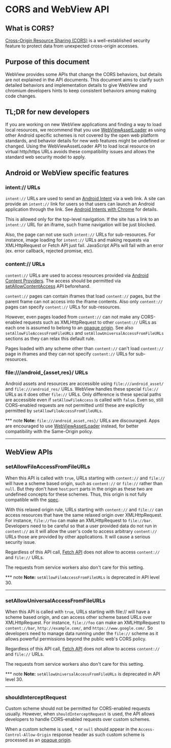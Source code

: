 # CORS and WebView API

## What is CORS?

[Cross-Origin Resource Sharing (CORS)](https://developer.mozilla.org/en-US/docs/Web/HTTP/CORS)
is a well-established security feature to protect data from unexpected
cross-origin accesses.

## Purpose of this document
WebView provides some APIs that change the CORS behaviors, but details are not
explained in the API documents. This document aims to clarify such detailed
behaviors and implementation details to give WebView and chromium developers
hints to keep consistent behaviors among making code changes.

## TL;DR for new developers
If you are working on new WebView applications and finding a way to load local
resources, we recommend that you use [WebViewAssetLoader](https://developer.android.com/reference/androidx/webkit/WebViewAssetLoader)
as using other Android specific schemes is not covered by the open web platform
standards, and behavior details for new web features might be undefined or
changed. Using the WebViewAssetLoader API to load local resource on virtual
http/https URLs avoids these compatibility issues and allows the standard web
security model to apply.

## Android or WebView specific features

### intent:// URLs
`intent://` URLs are used to send an [Android Intent](https://developer.android.com/guide/components/intents-filters.html)
via a web link. A site can provide an `intent://` link for users so that users
can launch an Android application through the link.
See [Android Intents with Chrome](https://developer.chrome.com/multidevice/android/intents)
for details.

This is allowed only for the top-level navigation. If the site has a link to
an `intent://` URL for an iframe, such frame navigation will be just blocked.

Also, the page can not use such `intent://` URLs for sub-resources. For
instance, image loading for `intent://` URLs and making requests via
XMLHttpRequest or Fetch API just fail. JavaScript APIs will fail with an error
(ex. error callback, rejected promise, etc).

### content:// URLs
`content://` URLs are used to access resources provided via [Android Content Providers](https://developer.android.com/guide/topics/providers/content-providers).
The access should be permitted via [setAllowContentAccess](https://developer.android.com/reference/android/webkit/WebSettings#setAllowContentAccess(boolean))
API beforehand.

`content://` pages can contain iframes that load `content://` pages, but the
parent frame can not access into the iframe contents. Also only `content://`
pages can specify `content://` URLs for sub-resources.

However, even pages loaded from `content://` can not make any CORS-enabled
requests such as XMLHttpRequest to other `content://` URLs as each one is
assumed to belong to an [opaque origin](https://html.spec.whatwg.org/multipage/origin.html#concept-origin-opaque).
See also `setAllowFileAccessFromFileURLs` and
`setAllowUniversalAccessFromFileURLs` sections as they can relax this default
rule.

Pages loaded with any scheme other than `content://` can't load `content://`
page in iframes and they can not specify `content://` URLs for sub-resources.

### file:///android\_{asset,res}/ URLs
Android assets and resources are accessible using `file:///android_asset/` and
`file:///android_res/` URLs. WebView handles these special `file://` URLs as it
does other `file://` URLs. Only difference is these special paths are accessible
even if `setAllowFileAccess` is called with `false`. Even so, still CORS-enabled
requests are not permitted until these are explicitly permitted by
`setAllowFileAccessFromFileURLs`.

*** note
**Note:** `file:///android_asset,res}/` URLs are discouraged. Apps are
encouraged to use [WebViewAssetLoader](https://developer.android.com/reference/androidx/webkit/WebViewAssetLoader)
instead, for better compatibility with the Same-Origin policy.
***

## WebView APIs

### setAllowFileAccessFromFileURLs
When this API is called with `true`, URLs starting with `content://` and
`file://` will have a scheme based origin, such as `content://` or `file://`
rather than `null`. But they don't have `host`:`port` parts in the origin as
these two are undefined concepts for these schemes. Thus, this origin is not
fully compatible with the [spec](https://fetch.spec.whatwg.org/#origin-header).

With this relaxed origin rule, URLs starting with `content://` and `file://`
can access resources that have the same relaxed origin over XMLHttpRequest.
For instance, `file://foo` can make an XMLHttpRequest to `file://bar`.
Developers need to be careful so that a user provided data do not run in
`content://` as it will allow the user's code to access arbitrary `content://`
URLs those are provided by other applications. It will cause a serious security
issue.

Regardless of this API call, [Fetch API](https://fetch.spec.whatwg.org/#fetch-api)
does not allow to access `content://` and `file://` URLs.

The requests from service workers also don't care for this setting.

*** note
**Note:** `setAllowFileAccessFromFileURLs` is deprecated in API level 30.
***

### setAllowUniversalAccessFromFileURLs
When this API is called with `true`, URLs starting with file:// will have a
scheme based origin, and can access other scheme based URLs over XMLHttpRequest.
For instance, `file://foo` can make an XMLHttpRequest to `content://bar`,
`http://example.com/`, and `https://www.google.com/`. So developers need to
manage data running under the `file://` scheme as it allows powerful permissions
beyond the public web's CORS policy.

Regardless of this API call, [Fetch API](https://fetch.spec.whatwg.org/#fetch-api)
does not allow to access `content://` and `file://` URLs.

The requests from service workers also don't care for this setting.

*** note
**Note:** `setAllowUniversalAccessFromFileURLs` is deprecated in API level 30.
***

### shouldInterceptRequest
Custom scheme should not be permitted for CORS-enabled requests usually.
However, when `shouldInterceptRequest` is used, the API allows developers to
handle CORS-enabled requests over custom schemes.

When a custom scheme is used, `*` or `null` should appear in the
`Access-Control-Allow-Origin` response header as such custom scheme is
processed as an [opaque origin](https://html.spec.whatwg.org/multipage/origin.html#concept-origin-opaque).
